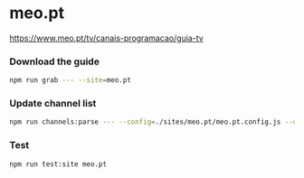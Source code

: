 # meo.pt

https://www.meo.pt/tv/canais-programacao/guia-tv

### Download the guide

```sh
npm run grab --- --site=meo.pt
```

### Update channel list

```sh
npm run channels:parse --- --config=./sites/meo.pt/meo.pt.config.js --output=./sites/meo.pt/meo.pt.channels.xml
```

### Test

```sh
npm run test:site meo.pt
```
